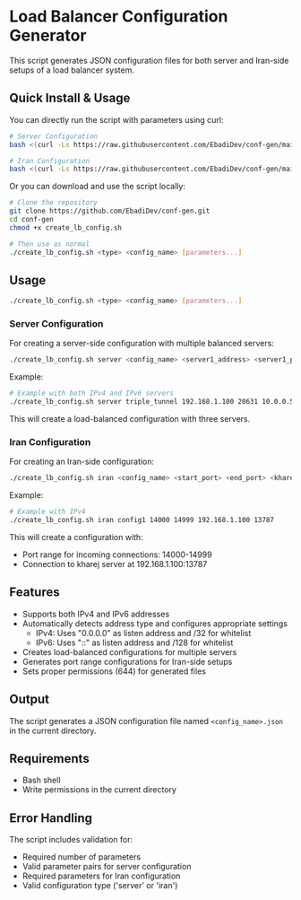 # Load Balancer Configuration Generator

This script generates JSON configuration files for both server and Iran-side setups of a load balancer system.

## Quick Install & Usage

You can directly run the script with parameters using curl:

```bash
# Server Configuration
bash <(curl -Ls https://raw.githubusercontent.com/EbadiDev/conf-gen/main/create_lb_config.sh) server triple_tunnel 192.168.1.100 20631 10.0.0.50 20631 2001:db8::1234 20631

# Iran Configuration
bash <(curl -Ls https://raw.githubusercontent.com/EbadiDev/conf-gen/main/create_lb_config.sh) iran config1 14000 14999 192.168.1.100 13787
```

Or you can download and use the script locally:

```bash
# Clone the repository
git clone https://github.com/EbadiDev/conf-gen.git
cd conf-gen
chmod +x create_lb_config.sh

# Then use as normal
./create_lb_config.sh <type> <config_name> [parameters...]
```

## Usage

```bash
./create_lb_config.sh <type> <config_name> [parameters...]
```

### Server Configuration

For creating a server-side configuration with multiple balanced servers:

```bash
./create_lb_config.sh server <config_name> <server1_address> <server1_port> [<server2_address> <server2_port> ...]
```

Example:
```bash
# Example with both IPv4 and IPv6 servers
./create_lb_config.sh server triple_tunnel 192.168.1.100 20631 10.0.0.50 20631 2001:db8::1234 20631
```

This will create a load-balanced configuration with three servers.

### Iran Configuration

For creating an Iran-side configuration:

```bash
./create_lb_config.sh iran <config_name> <start_port> <end_port> <kharej_ip> <kharej_port>
```

Example:
```bash
# Example with IPv4
./create_lb_config.sh iran config1 14000 14999 192.168.1.100 13787
```

This will create a configuration with:
- Port range for incoming connections: 14000-14999
- Connection to kharej server at 192.168.1.100:13787

## Features

- Supports both IPv4 and IPv6 addresses
- Automatically detects address type and configures appropriate settings
  - IPv4: Uses "0.0.0.0" as listen address and /32 for whitelist
  - IPv6: Uses "::" as listen address and /128 for whitelist
- Creates load-balanced configurations for multiple servers
- Generates port range configurations for Iran-side setups
- Sets proper permissions (644) for generated files

## Output

The script generates a JSON configuration file named `<config_name>.json` in the current directory.

## Requirements

- Bash shell
- Write permissions in the current directory

## Error Handling

The script includes validation for:
- Required number of parameters
- Valid parameter pairs for server configuration
- Required parameters for Iran configuration
- Valid configuration type ('server' or 'iran')
